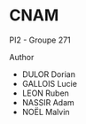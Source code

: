 # CNAM
PI2 - Groupe 271

Author   
- DULOR Dorian
- GALLOIS Lucie
- LEON Ruben
- NASSIR Adam
- NOËL Malvin